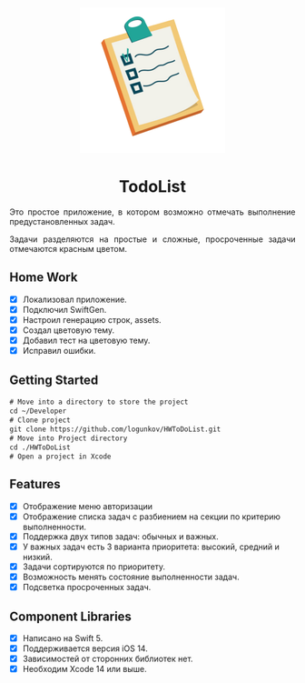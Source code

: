 <div align="center">
<img src="images/logo.png" alt="TodoList Logo" width="256" />
<h1> TodoList </h1>
</div>

<p align="justify">Это простое приложение, в котором возможно отмечать выполнение предустановленных задач.</p>
<p align="justify">Задачи разделяются на простые и сложные, просроченные задачи отмечаются красным цветом.</p>

## Home Work
- [x] Локализовал приложение.
- [x] Подключил SwiftGen.
- [x] Настроил генерацию строк, assets.
- [x] Создал цветовую тему.
- [x] Добавил тест на цветовую тему.
- [x] Исправил ошибки.

## Getting Started

```
# Move into a directory to store the project
cd ~/Developer
# Clone project
git clone https://github.com/logunkov/HWToDoList.git
# Move into Project directory
cd ./HWToDoList
# Open a project in Xcode 
```
## Features

- [x] Отображение меню авторизации
- [x] Отображение списка задач с разбиением на секции по критерию выполненности.
- [x] Поддержка двух типов задач: обычных и важных.
- [x] У важных задач есть 3 варианта приоритета: высокий, средний и низкий.
- [x] Задачи сортируются по приоритету.
- [x] Возможность менять состояние выполненности задач.
- [x] Подсветка просроченных задач.

## Component Libraries
- [x] Написано на Swift 5.
- [x] Поддерживается версия iOS 14.
- [x] Зависимостей от сторонних библиотек нет.
- [x] Необходим Xcode 14 или выше.
